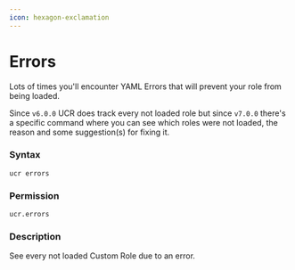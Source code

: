 ```yaml
---
icon: hexagon-exclamation
---
```


# Errors

Lots of times you'll encounter YAML Errors that will prevent your role from being loaded.

Since `v6.0.0` UCR does track every not loaded role but since `v7.0.0` there's a specific command where you can see which roles were not loaded, the reason and some suggestion(s) for fixing it.

### Syntax

```
ucr errors
```

### Permission

```
ucr.errors
```

### Description

See every not loaded Custom Role due to an error.
